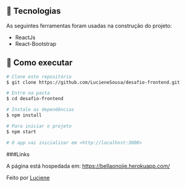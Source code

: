 ## :rocket: Tecnologias

As seguintes ferramentas foram usadas na construção do projeto:

- ReactJs
- React-Bootstrap

## :checkered_flag: Como executar

```bash
# Clone este repositório
$ git clone https://github.com/LucieneSousa/desafio-frontend.git

# Entre na pasta
$ cd desafio-frontend

# Instale as dependências
$ npm install

# Para iniciar o projeto
$ npm start

# O app vai inicializar em <http://localhost:3000>
```

###Links

A página está hospedada em: https://bellaonojie.herokuapp.com/

Feito por <a href="https://github.com/lucieneSousa" target="_blank">Luciene
